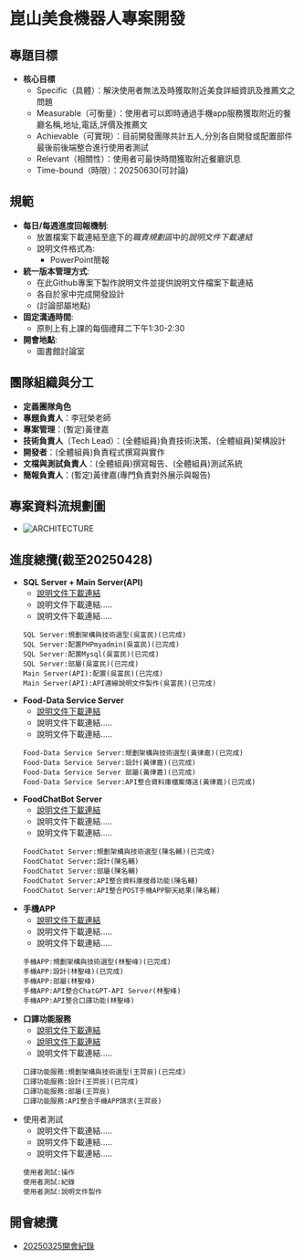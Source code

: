 # 崑山美食機器人專案開發
## 專題目標

- **核心目標**
    - Specific（具體）：解決使用者無法及時獲取附近美食詳細資訊及推薦文之問題
    - Measurable（可衡量）：使用者可以即時通過手機app服務獲取附近的餐廳名稱,地址,電話,評價及推薦文
    - Achievable（可實現）：目前開發團隊共計五人,分別各自開發或配置部件最後前後端整合進行使用者測試
    - Relevant（相關性）：使用者可最快時間獲取附近餐廳訊息
    - Time-bound（時限）：20250630(可討論)
## 規範
- **每日/每週進度回報機制**:
  - 放置檔案下載連結至底下的*職責規劃區*中的*說明文件下載連結*
  - 說明文件格式為:
    - PowerPoint簡報
- **統一版本管理方式**:
  - 在此Github專案下製作說明文件並提供說明文件檔案下載連結
  - 各自於家中完成開發設計
  - (討論部屬地點)
- **固定溝通時間**:
  - 原則上有上課的每個禮拜二下午1:30-2:30
- **開會地點**:
  - 圖書館討論室
  
## **團隊組織與分工**
-  **定義團隊角色**
- **專題負責人**：李冠榮老師
- **專案管理**：(暫定)黃律嘉
- **技術負責人**（Tech Lead）：(全體組員)負責技術決策、(全體組員)架構設計
- **開發者**：(全體組員)負責程式撰寫與實作
- **文檔與測試負責人**：(全體組員)撰寫報告、(全體組員)測試系統
- **簡報負責人**：(暫定)黃律嘉(專門負責對外展示與報告)
## 專案資料流規劃圖
- ![ARCHITECTURE](https://github.com/user-attachments/assets/22a20f77-2b16-47df-84de-988e1069d095)


## 進度總攬(截至20250428)
- **SQL Server + Main Server(API)**
    -  [說明文件下載連結](https://docs.google.com/presentation/d/13eR6K0OvtLCKswd_teb7XAT-YY66nJXI/edit?usp=sharing&ouid=106887199356708617838&rtpof=true&sd=true)
    -  說明文件下載連結.....
    -  說明文件下載連結.....
    ```
    SQL Server:規劃架構與技術選型(吳富民)(已完成)
    SQL Server:配置PHPmyadmin(吳富民)(已完成)
    SQL Server:配置Mysql(吳富民)(已完成)
    SQL Server:部屬(吳富民)(已完成)
    Main Server(API):配置(吳富民)(已完成)
    Main Server(API):API連線說明文件製作(吳富民)(已完成)
    ```
- **Food-Data Service Server**
    -  [說明文件下載連結](https://1drv.ms/p/c/2246da9308bf8a0b/ET37_BkFFsRLsb-BHIPy7QQB9ZdrLuaBUBnml9bjtL-oQw?e=i4WvHO)
    -  說明文件下載連結.....
    -  說明文件下載連結.....
    ```
    Food-Data Service Server:規劃架構與技術選型(黃律嘉)(已完成)
    Food-Data Service Server:設計(黃律嘉)(已完成)
    Food-Data Service Server 部屬(黃律嘉)(已完成)
    Food-Data Service Server:API整合資料庫檔案傳送(黃律嘉)(已完成)
    ```
- **FoodChatBot Server**
    -  [說明文件下載連結](https://docs.google.com/presentation/d/1tlU4ICzwZ8mPA4F13kG6lmIv51HImycuguh58RysZjw/edit?usp=sharing)
    -  說明文件下載連結.....
    -  說明文件下載連結.....
    ```
    FoodChatot Server:規劃架構與技術選型(陳名輔)(已完成)
    FoodChatot Server:設計(陳名輔)
    FoodChatot Server:部屬(陳名輔)
    FoodChatot Server:API整合資料庫搜尋功能(陳名輔)
    FoodChatot Server:API整合POST手機APP聊天結果(陳名輔)
    ```
- **手機APP**
    -  [說明文件下載連結](https://1drv.ms/f/c/3538e5ec697121cc/EsJL1Ko_uCxOshPMCgd-IkYBMVwdePoDAk_nxbGDvxJiaw?e=2zXGqx)
    -  說明文件下載連結.....
    -  說明文件下載連結.....
    ```
    手機APP:規劃架構與技術選型(林聖峰)(已完成)
    手機APP:設計(林聖峰)(已完成)
    手機APP:部屬(林聖峰)
    手機APP:API整合ChatGPT-API Server(林聖峰)
    手機APP:API整合口譯功能(林聖峰)
    ```
- **口譯功能服務**
    - [說明文件下載連結](https://docs.google.com/presentation/d/1b-JDRvySwyjfmx6IcQbTskFVm9phBgWz/edit?usp=drive_link&ouid=108367324358752546044&rtpof=true&sd=true)
    - [說明文件下載連結](https://docs.google.com/presentation/d/1SgvoiNP5a1w3FEKKdz6k3pUUXypjBPpW/edit?usp=sharing&ouid=108367324358752546044&rtpof=true&sd=true)
    -  說明文件下載連結.....
    ```
    口譯功能服務:規劃架構與技術選型(王羿辰)(已完成)
    口譯功能服務:設計(王羿辰)(已完成)
    口譯功能服務:部屬(王羿辰)
    口譯功能服務:API整合手機APP請求(王羿辰)
    ```
- 使用者測試
    - 說明文件下載連結.....
    - 說明文件下載連結.....
    - 說明文件下載連結.....
    ```
    使用者測試:操作
    使用者測試:紀錄
    使用者測試:說明文件製作
    ```
## 開會總攬
- [20250325開會紀錄](https://1drv.ms/p/c/2246da9308bf8a0b/EY8s_3oZB7dFvPo1tj1f-BQBF-IP_tmFVuH6YqcgQ0rsUA?e=fmK296)

